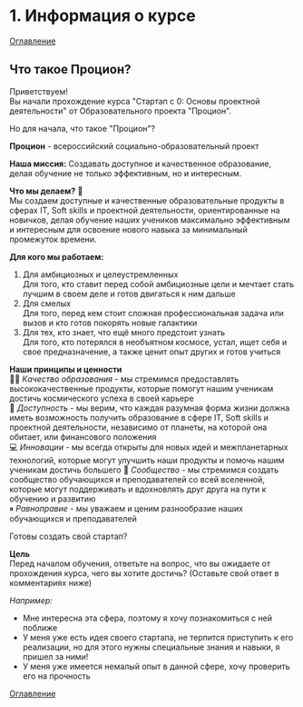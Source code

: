 # 1. Информация о курсе

[Оглавление](../README.md)

## Что такое Процион?

Приветствуем!  
Вы начали прохождение курса "Стартап с 0: Основы проектной деятельности" от Образовательного проекта "Процион".

Но для начала, что такое "Процион"?

**Процион** - всероссийский социально-образовательный проект

**Наша миссия:** Создавать доступное и качественное образование, делая обучение не только эффективным, но и интересным.

**Что мы делаем?** 🤔  
Мы создаем доступные и качественные образовательные продукты в сферах IT, Soft skills и проектной деятельности, ориентированные на новичков, делая обучение наших учеников максимально эффективным и интересным для освоение нового навыка за минимальный промежуток времени.

**Для кого мы работаем:**

1. Для амбициозных и целеустремленных  
Для того, кто ставит перед собой амбициозные цели и мечтает стать лучшим в своем деле и готов двигаться к ним дальше
2. Для смелых  
Для того, перед кем стоит сложная профессиональная задача или вызов и кто готов покорять новые галактики
3. Для тех, кто знает, что ещё много предстоит узнать  
Для того, кто потерялся в необъятном космосе, устал, ищет себя и свое предназначение, а также ценит опыт других и готов учиться

**Наши принципы и ценности**  
👨‍🏫 *Качество образования* - мы стремимся предоставлять высококачественные продукты, которые помогут нашим ученикам достичь космического успеха в своей карьере  
💜 *Доступность* - мы верим, что каждая разумная форма жизни должна иметь возможность получить образование в сфере IT, Soft skills и проектной деятельности, независимо от планеты, на которой она обитает, или финансового положения  
💻 *Инновации* - мы всегда открыты для новых идей и межпланетарных технологий, которые могут улучшить наши продукты и помочь нашим ученикам достичь большего
👥 *Сообщество* - мы стремимся создать сообщество обучающихся и преподавателей со всей вселенной, которые могут поддерживать и вдохновлять друг друга на пути к обучению и развитию  
⏸ *Равноправие* - мы уважаем и ценим разнообразие наших обучающихся и преподавателей

Готовы создать свой стартап?

**Цель**  
Перед началом обучения, ответьте на вопрос, что вы ожидаете от прохождения курса, чего вы хотите достичь?
(Оставьте свой ответ в комментариях ниже)

*Например:*

+ Мне интересна эта сфера, поэтому я хочу познакомиться с ней поближе
+ У меня уже есть идея своего стартапа, не терпится приступить к его реализации, но для этого нужны специальные знания и навыки, я пришел за ними!
+ У меня уже имеется немалый опыт в данной сфере, хочу проверить его на прочность

[Оглавление](../README.md)
